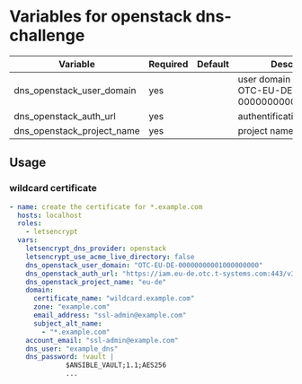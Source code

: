 # Variables for openstack dns-challenge

| Variable                            | Required | Default | Description
|-------------------------------------|----------|---------|------------
| dns_openstack_user_domain           | yes      |         | user domain name like OTC-EU-DE-00000000001000000000
| dns_openstack_auth_url              | yes      |         | authentification api-url
| dns_openstack_project_name          | yes      |         | project name

## Usage

### wildcard certificate

```yaml
- name: create the certificate for *.example.com
  hosts: localhost
  roles:
    - letsencrypt
  vars:
    letsencrypt_dns_provider: openstack
    letsencrypt_use_acme_live_directory: false
    dns_openstack_user_domain: "OTC-EU-DE-00000000001000000000"
    dns_openstack_auth_url: "https://iam.eu-de.otc.t-systems.com:443/v3"
    dns_openstack_project_name: "eu-de"
    domain:
      certificate_name: "wildcard.example.com"
      zone: "example.com"
      email_address: "ssl-admin@example.com"
      subject_alt_name:
        - "*.example.com"
    account_email: "ssl-admin@example.com"
    dns_user: "example_dns"
    dns_password: !vault |
              $ANSIBLE_VAULT;1.1;AES256
              ...
```
